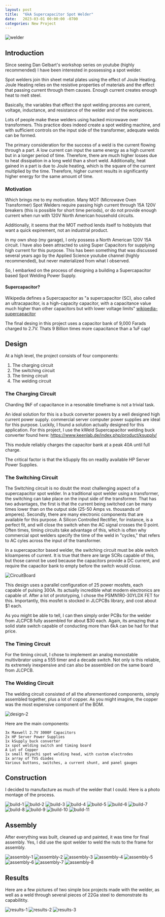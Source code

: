 ```yaml
---
layout: post
title:  "6kA Supercapacitor Spot Welder"
date:   2023-03-01 00:00:00 -0700
categories: New Project
---
```

![welder](/assets/welder/welder.jpg)

## Introduction

Since seeing Dan Gelbart's workshop series on youtube (highly recommended)
I have been interested in possessing a spot welder. 

Spot welders join thin sheet metal plates using the effect of Joule Heating. 
Joule Heating relies on the resistive properties of materials and the effect that passing current through them causes. Enough current creates enough heat 
to melt steel. 

Basically, the variables that effect the spot welding process are current, 
voltage, inductance, and resistance of the welder and of the workpieces. 

Lots of people make these welders using hacked microwave over transformers. 
This practice does indeed create a spot welding machine, and with sufficient
controls on the input side of the transformer, adequate welds can be formed.

The primary consideration for the success of a weld is the current flowing 
through a part. A low current can input the same energy as a high current but
in a longer period of time. Therefore, there are much higher losses due to 
heat dissipation in a long weld than a short weld. Additionally, heat gained 
in a part is due to Joule heating, which is the square of the current
multiplied by the time. Therefore, higher current results in significantly 
higher energy for the same amount of time. 

### Motivation

Which brings me to my motivation. Many MOT (Microwave Oven Transformer) Spot
Welders require passing high current through 15A 120V breakers (this is possible for short time periods), 
or do not provide enough current when run with 120V North American household
circuits.

Additionally, it seems that the MOT method lends itself to hobbyists that 
want a quick expirement, not an industrial product. 

In my own shop (my garage), I only possess a North American 120V 15A circuit. 
I have also been attracted to using Super Capacitors for supplying high
current for this purpose. This has been something that was discussed several
years ago by the Applied Science youtube channel (highly recommended), but never
materialized from what I observed. 

So, I embarked on the process of designing a building a Supercapacitor based
Spot Welding Power Supply.

#### Supercapacitor? 

Wikipedia defines a Supercapacitor as "a supercapacitor (SC), also called an 
ultracapacitor, is a high-capacity capacitor, with a capacitance value much 
higher than other capacitors but with lower voltage limits" [wikipedia-supercapacitor]

The final desing in this project uses a capacitor bank of 9,000 Farads charged
to 2.7V. Thats 9 Billion times more capacitance than a 1uF cap! 

## Design

At a high level, the project consists of four components: 

1. The charging circuit
2. The switching circuit
3. The timing circuit
3. The welding circuit

### The Charging Circuit

Charding 9kF of capacitance in a resonable timeframe is not a trivial task. 

An ideal solution for this is a buck converter powers by a well designed high 
current power supply. commercial server computer power supplies are ideal for
this purpose. Luckily, I found a solution actually designed for this 
application. For this project, I use the kWeld Supercapacitor welding buck
converter found here: https://www.keenlab.de/index.php/product/ksupply/

This module reliably charges the capacitor bank at a peak 40A until full charge.

The critical factor is that the kSupply fits on readily available HP Server 
Power Supplies.

### The Switching Circuit

The Switching circuit is no doubt the most challenging aspect of a 
supercapacitor spot welder. In a traditional spot welder using a 
transformer, the switching can take place on the input side of the transformer.
That has two advantages, the first is that the current being switched can be 
many times lower than on the output side (25-50 Amps vs. thousands of amperes).
Secondly, there are many electronic components that are available for this 
purpose. A Silicon Controlled Rectifier, for instance, is a perfect fit, and
will close the switch when the AC signal crosses the 0 point. Often times, 
timing circuits take advantage of this, which is often why commercial spot 
welders specify the time of the weld in "cycles," that refers to AC cyles
across the input of the transformer. 

In a supercapacitor based welder, the switching circuit must be able
switch kiloamperes of current. It is true that there are large SCRs capable of
this, but those cannot be used because the capacitors provide a DC current, 
and require the capacitor bank to empty before the switch would close. 

![CircuitBoard](/assets/welder/CircuitBoard.JPG)

This design uses a parallel configuration of 25 power mosfets, each capable 
of pulsing 300A. Its actually incredible what modern electronics are capable
of. After a lot of prototyping, I chose the PSMN1R0-30YLDX FET for this. Importantly,
this mosfet is stocked in JLCPCBs library, and cost about $1 each. 

As you might be able to tell, I can then simply order PCBs for the welder
from JLCPCB fully assembled for about $30 each. Again, its amazing that 
a solid state switch capable of conducting more than 6kA can be had for that
price. 

### The Timing Circuit

For the timing circuit, I chose to implement an analog monostable multivibrator
using a 555 timer and a decade switch. Not only is this reliable, its 
extremely inexpensive and can also be assembled on the same board from 
JLCPCB. 

### The Welding Circuit

The welding circuit consisted of all the aforementioned components, simply 
assembled together, plus a lot of copper. As you might imagine, the copper was
the most expensive component of the BOM. 

![design-2](/assets/welder/design-2.jpg)

Here are the main components:

    3x Maxwell 2.7V 3000F Capacitors
    2x HP Server Power Supplies 
    1x kSupply buck converter
    1x spot welding switch and timing board
    A Lot of Copper
    1x small Miyachi spot welding head, with custom electrodes
    1x array of TVS diodes
    Various buttons, switches, a current shunt, and panel gauges

## Construction

I decided to manufacture as much of the welder that I could. Here is a photo 
montage of the process. 


![build-1](/assets/welder/build-1.JPG)
![build-2](/assets/welder/build-2.JPG)
![build-3](/assets/welder/build-3.JPG)
![build-4](/assets/welder/build-4.JPG)
![build-5](/assets/welder/build-5.JPG)
![build-6](/assets/welder/build-6.JPG)
![build-7](/assets/welder/build-7.JPG)
![build-8](/assets/welder/build-8.JPG)
![build-9](/assets/welder/build-9.JPG)
![build-10](/assets/welder/build-10.JPG)
![build-11](/assets/welder/build-11.JPG)

## Assembly

After everything was built, cleaned up and painted, it was time
for final assembly. Yes, I did use the spot welder to weld the 
nuts to the frame for assembly.


![assembly-1](/assets/welder/assembly-1.JPG)
![assembly-2](/assets/welder/assembly-2.JPG)
![assembly-3](/assets/welder/assembly-3.JPG)
![assembly-4](/assets/welder/assembly-4.JPG)
![assembly-5](/assets/welder/assembly-5.JPG)
![assembly-6](/assets/welder/assembly-6.JPG)
![assembly-7](/assets/welder/assembly-7.JPG)
![assembly-8](/assets/welder/assembly-8.JPG)

## Results

Here are a few pictures of two simple box projects made with the welder, 
as well as a weld through several pieces of 22Ga steel to demonstrate its
capabilitity. 


![results-1](/assets/welder/results-1.JPG)
![results-2](/assets/welder/results-2.JPG)
![results-3](/assets/welder/results-3.JPG)

[wikipedia-supercapacitor]: https://en.wikipedia.org/wiki/Supercapacitor
